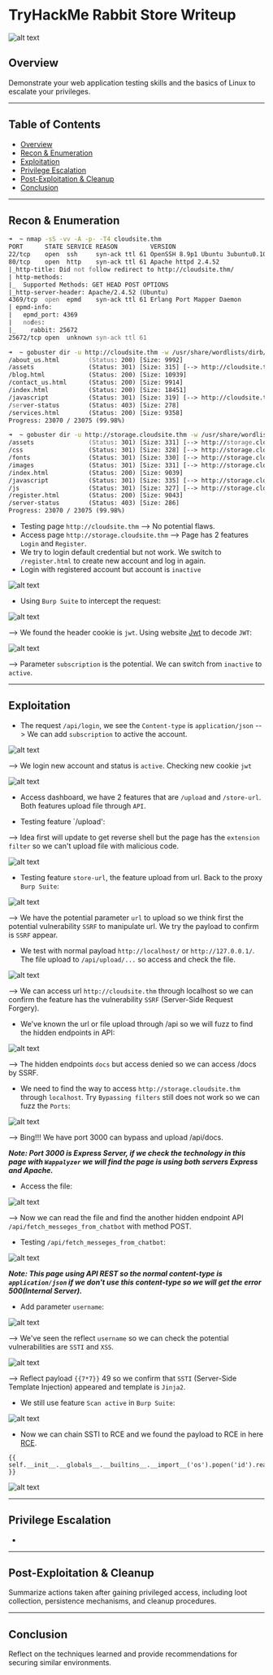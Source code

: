 # TryHackMe Rabbit Store Writeup
![alt text](image.png)

## Overview
Demonstrate your web application testing skills and the basics of Linux to escalate your privileges.

---

## Table of Contents
- [Overview](#overview)
- [Recon & Enumeration](#enumeration)
- [Exploitation](#exploitation)
- [Privilege Escalation](#privilege-escalation)
- [Post-Exploitation & Cleanup](#post-exploitation--cleanup)
- [Conclusion](#conclusion)

---

## Recon & Enumeration
```zsh
➜  ~ nmap -sS -vv -A -p- -T4 cloudsite.thm
PORT      STATE SERVICE REASON         VERSION
22/tcp    open  ssh     syn-ack ttl 61 OpenSSH 8.9p1 Ubuntu 3ubuntu0.10 (Ubuntu Linux; protocol 2.0)
80/tcp    open  http    syn-ack ttl 61 Apache httpd 2.4.52
|_http-title: Did not follow redirect to http://cloudsite.thm/
| http-methods: 
|_  Supported Methods: GET HEAD POST OPTIONS
|_http-server-header: Apache/2.4.52 (Ubuntu)
4369/tcp  open  epmd    syn-ack ttl 61 Erlang Port Mapper Daemon
| epmd-info: 
|   epmd_port: 4369
|   nodes: 
|_    rabbit: 25672
25672/tcp open  unknown syn-ack ttl 61
```

```zsh
➜  ~ gobuster dir -u http://cloudsite.thm -w /usr/share/wordlists/dirb/common.txt -xtxt,php,html,js -t30
/about_us.html        (Status: 200) [Size: 9992]
/assets               (Status: 301) [Size: 315] [--> http://cloudsite.thm/assets/]
/blog.html            (Status: 200) [Size: 10939]
/contact_us.html      (Status: 200) [Size: 9914]
/index.html           (Status: 200) [Size: 18451]
/javascript           (Status: 301) [Size: 319] [--> http://cloudsite.thm/javascript/]
/server-status        (Status: 403) [Size: 278]
/services.html        (Status: 200) [Size: 9358]
Progress: 23070 / 23075 (99.98%)
```

```zsh
➜  ~ gobuster dir -u http://storage.cloudsite.thm -w /usr/share/wordlists/dirb/common.txt -xtxt,php,html,js -t30
/assets               (Status: 301) [Size: 331] [--> http://storage.cloudsite.thm/assets/]
/css                  (Status: 301) [Size: 328] [--> http://storage.cloudsite.thm/css/]
/fonts                (Status: 301) [Size: 330] [--> http://storage.cloudsite.thm/fonts/]
/images               (Status: 301) [Size: 331] [--> http://storage.cloudsite.thm/images/]
/index.html           (Status: 200) [Size: 9039]
/javascript           (Status: 301) [Size: 335] [--> http://storage.cloudsite.thm/javascript/]
/js                   (Status: 301) [Size: 327] [--> http://storage.cloudsite.thm/js/]
/register.html        (Status: 200) [Size: 9043]
/server-status        (Status: 403) [Size: 286]
Progress: 23070 / 23075 (99.98%)
```

+ Testing page `http://cloudsite.thm` --> No potential flaws. 
+ Access page `http://storage.cloudsite.thm` --> Page has 2 features `Login` and `Register`.
+ We try to login default credential but not work. We switch to `/register.html` to create new account and log in again.
+ Login with registered account but account is `inactive`

![alt text](image-1.png)

+ Using `Burp Suite` to intercept the request: 

![alt text](image-2.png)

--> We found the header cookie is `jwt`. Using website [Jwt](https://www.jwt.io/) to decode `JWT`:

![alt text](image-3.png)

--> Parameter `subscription` is the potential. We can switch from `inactive` to `active`.

---

## Exploitation

+ The request `/api/login`, we see the `Content-type` is `application/json` --> We can add `subscription` to active the account.

![alt text](image-4.png)

--> We login new account and status is `active`. Checking new cookie `jwt`

![alt text](image-5.png)

+ Access dashboard, we have 2 features that are `/upload` and `/store-url`. Both features upload file through `API`.

+ Testing feature `/upload':

--> Idea first will update to get reverse shell but the page has the `extension filter` so we can't upload file with malicious code.

![alt text](<Screenshot from 2025-08-17 19-07-21.png>)

+ Testing feature `store-url`, the feature upload from url. Back to the proxy `Burp Suite`:

![alt text](<Screenshot from 2025-08-17 19-13-37.png>)

--> We have the potential parameter `url` to upload so we think first the potential vulnerability `SSRF` to manipulate url. We try the payload to confirm is `SSRF` appear.

+ We test with normal payload `http://localhost/` or `http://127.0.0.1/`. The file upload to `/api/upload/...` so access and check the file.

![alt text](image-6.png)

--> We can access url `http://cloudsite.thm` through localhost so we can confirm the feature has the vulnerability `SSRF` (Server-Side Request Forgery).

+ We've known the url or file upload through /api so we will fuzz to find the hidden endpoints in API:

![alt text](<Screenshot from 2025-08-17 19-28-20.png>)

--> The hidden endpoints `docs` but access denied so we can access /docs by SSRF.

+ We need to find the way to access `http://storage.cloudsite.thm` through `localhost`. Try `Bypassing filters` still does not work so we can fuzz the `Ports`:

![alt text](image-7.png)

--> Bing!!! We have port 3000 can bypass and upload /api/docs.

***Note: Port 3000 is Express Server, if we check the technology in this page with `Wappalyzer` we will find the page is using both servers Express and Apache.***

+ Access the file:

![alt text](image-8.png)

--> Now we can read the file and find the another hidden endpoint API `/api/fetch_messeges_from_chatbot` with method POST.

+ Testing `/api/fetch_messeges_from_chatbot`:

![alt text](image-9.png)

***Note: This page using API REST so the normal content-type is `application/json` if we don't use this content-type so we will get the error 500(Internal Server).***

+ Add parameter `username`:

![alt text](image-10.png)

--> We've seen the reflect `username` so we can check the potential vulnerabilities are `SSTI` and `XSS`.

![alt text](image-11.png)

--> Reflect payload `{{7*7}}` 49 so we confirm that `SSTI` (Server-Side Template Injection) appeared and template is `Jinja2`.

+ We still use feature `Scan active` in `Burp Suite`:

![alt text](image-12.png)

+ Now we can chain SSTI to RCE and we found the payload to RCE in here [RCE](https://github.com/dgtlmoon/changedetection.io/security/advisories/GHSA-4r7v-whpg-8rx3).

```
{{ self.__init__.__globals__.__builtins__.__import__('os').popen('id').read() }}
```

![alt text](image-13.png)

---

## Privilege Escalation

+ 

---

## Post-Exploitation & Cleanup
Summarize actions taken after gaining privileged access, including loot collection, persistence mechanisms, and cleanup procedures.

---

## Conclusion
Reflect on the techniques learned and provide recommendations for securing similar environments.



